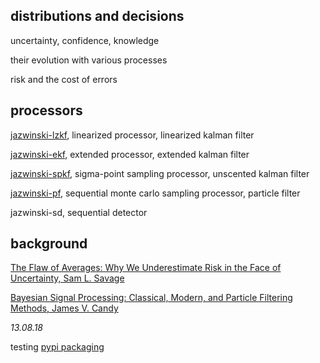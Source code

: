 
## distributions and decisions

uncertainty, confidence, knowledge

their evolution with various processes

risk and the cost of errors

## processors  

[jazwinski-lzkf](https://github.com/noahhsmith/statespace/blob/master/statespace/jazwinski-lzkf.py), linearized processor, linearized kalman filter

[jazwinski-ekf](https://github.com/noahhsmith/statespace/blob/master/statespace/jazwinski-ekf.py), extended processor, extended kalman filter

[jazwinski-spkf](https://github.com/noahhsmith/statespace/blob/master/statespace/jazwinski-spkf.py), sigma-point sampling processor, unscented kalman filter

[jazwinski-pf](https://github.com/noahhsmith/statespace/blob/master/jazwinski-pf.py), sequential monte carlo sampling processor, particle filter

jazwinski-sd, sequential detector

## background

[The Flaw of Averages: Why We Underestimate Risk in the Face of Uncertainty, Sam L. Savage](http://a.co/cDDBO9p)

[Bayesian Signal Processing: Classical, Modern, and Particle Filtering Methods, James V. Candy](http://a.co/gp4upXd)

*13.08.18*

testing [pypi packaging](https://test.pypi.org/project/statespace/) 

